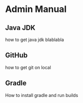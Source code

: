 Admin Manual
=================

Java JDK
---------

how to get java jdk blablabla


GitHub
---------

how to get git on local


Gradle
---------

How to install gradle and run builds
